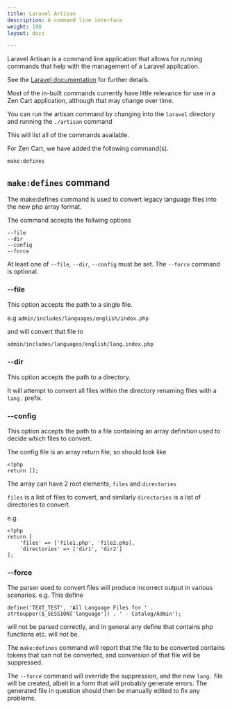 ```yaml
---
title: Laravel Artisan
description: A command line interface
weight: 100 
layout: docs

---
```


Laravel Artisan is a command line application that allows for running 
commands that help with the management of a Laravel application.

See the [Laravel documentation](https://laravel.com/docs/7.x/artisan) for further details.

Most of the in-built commands currently have little relevance for use 
in a Zen Cart application, although that may change over time.

You can run the artisan command by changing into the `laravel` directory 
and running the `./artisan` command

This will list all of the commands available.

For Zen Cart, we have added the following command(s).

`make:defines`

## `make:defines` command


The make:defines command is used to convert legacy language files into the new php array format.

The command accepts the follwing options 

    --file 
    --dir
    --config
    --force 
    
At least one of `--file`, `--dir`, `--config` must be set. 
The `--force` command is optional.

### --file

This option accepts the path to a single file. 

e.g `admin/includes/languages/english/index.php`

and will convert that file to 

`admin/includes/languages/english/lang.index.php`

### --dir

This option accepts the path to a directory.

It will attempt to convert all files within the directory renaming files with a `lang.` prefix.

### --config

This option accepts the path to a file containing an array definition used to decide which files to convert.

The config file is an array return file, so should look like 

    <?php 
    return [];
    
    
The array can have 2 root elements, `files` and `directories`

`files` is a list of files to convert, and similarly `directories` is a list of directories to convert.

e.g. 

    <?php 
    return [
        'files' => ['file1.php', 'file2.php],
        'directories' => ['dir1', 'dir2']
    ];


### --force

The parser used to convert files will produce incorrect output in various scenarios.
e.g. This define 

```
define('TEXT_TEST', 'All Language Files for ' . strtoupper($_SESSION['language']) . ' - Catalog/Admin');
```

will not be parsed correctly, and in general any define that contains php functions etc. will not be.

The `make:defines` command will report that the file to be converted contains tokens that can not be converted,
and conversion of that file will be suppressed.

The `--force` command will override the suppression, and the new `lang.` file will be created, albeit in a form that 
will probably generate errors.
The generated file in question should then be manually edited to fix any problems.
